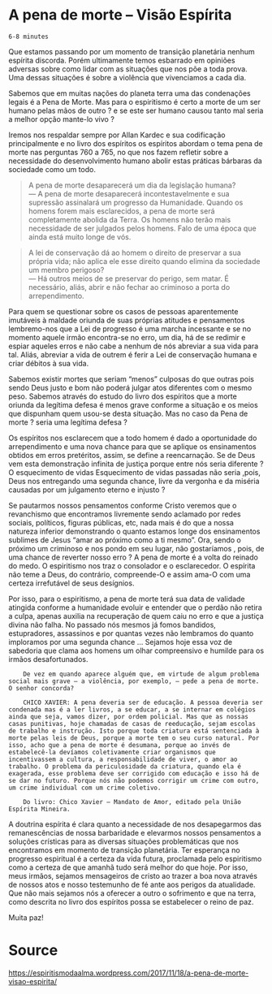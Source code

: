 # A pena de morte – Visão Espírita
`6-8 minutes`

Que estamos passando por um momento de transição planetária nenhum espírita discorda. Porém ultimamente temos esbarrado em opiniões adversas sobre como lidar com as situações que nos põe a toda prova. Uma dessas situações é sobre a violência que vivenciamos a cada dia.

Sabemos que em muitas nações do planeta terra uma das condenações legais é a Pena de Morte. Mas para o espiritismo é certo a morte de um ser humano pelas mãos de outro ? e se este ser humano causou tanto mal seria a melhor opção mante-lo vivo ?

Iremos nos respaldar sempre por Allan Kardec e sua codificação principalmente e no livro dos espíritos os espíritos abordam o tema pena de morte nas perguntas 760 a 765, no que nos fazem refletir sobre a necessidade do desenvolvimento humano abolir estas práticas bárbaras da sociedade como um todo.

> A pena de morte desaparecerá um dia da legislação humana?  
— A pena de morte desaparecerá incontestavelmente e sua supressão assinalará um progresso da Humanidade. Quando os homens forem mais esclarecidos, a pena de morte será completamente abolida da Terra. Os homens não terão mais necessidade de ser julgados pelos homens. Falo de uma época que ainda está muito longe de vós.

>A lei de conservação dá ao homem o direito de preservar a sua própria vida; não aplica ele esse direito quando elimina da sociedade um membro perigoso?  
— Há outros meios de se preservar do perigo, sem matar. É necessário, aliás, abrir e não fechar ao criminoso a porta do arrependimento.

Para quem se questionar sobre os casos de pessoas aparentemente imutáveis à maldade oriunda de suas próprias atitudes e pensamentos lembremo-nos que a Lei de progresso é uma marcha incessante e se no momento aquele irmão encontra-se no erro, um dia, há de se redimir e espiar aqueles erros e não cabe a nenhum de nós abreviar a sua vida para tal. Aliás, abreviar a vida de outrem é ferir a Lei de conservação humana e criar débitos à sua vida.

Sabemos existir mortes que seriam “menos” culposas do que outras pois sendo Deus justo e bom não poderá julgar atos diferentes com o mesmo peso. Sabemos através do estudo do livro dos espíritos que a morte oriunda da legítima defesa é menos grave conforme a situação e os meios que dispunham quem usou-se desta situação. Mas no caso da Pena de morte ? seria uma legítima defesa ?

Os espíritos nos esclarecem que a todo homem é dado a oportunidade do arrependimento e uma nova chance para que se aplique os ensinamentos obtidos em erros pretéritos, assim, se define a reencarnação. Se de Deus vem esta demonstração infinita de justiça porque entre nós seria diferente ? O esquecimento de vidas Esquecimento de vidas passadas não seria ,pois, Deus nos entregando uma segunda chance, livre da vergonha e da miséria causadas por um julgamento eterno e injusto ?

Se pautarmos nossos pensamentos conforme Cristo veremos que o revanchismo que encontramos livremente sendo aclamado por redes sociais, políticos, figuras públicas, etc, nada mais é do que a nossa natureza inferior demonstrando o quanto estamos longe dos ensinamentos sublimes de Jesus “amar ao próximo como a ti mesmo”. Ora, sendo o próximo um criminoso e nos pondo em seu lugar, não gostaríamos , pois, de uma chance de reverter nosso erro ? A pena de morte é a volta do reinado do medo. O espiritismo nos traz o consolador e o esclarecedor. O espírita não teme a Deus, do contrário, compreende-O e assim ama-O com uma certeza irrefutável de seus desígnios.

Por isso, para o espiritismo, a pena de morte terá sua data de validade atingida conforme a humanidade evoluir e entender que o perdão não retira a culpa, apenas auxilia na recuperação de quem caiu no erro e que a justiça divina não falha. No passado nós mesmos já fomos bandidos, estupradores, assassinos e por quantas vezes não lembramos do quanto imploramos por uma segunda chance … Sejamos hoje essa voz de sabedoria que clama aos homens um olhar compreensivo e humilde para os irmãos desafortunados.

```
    De vez em quando aparece alguém que, em virtude de algum problema social mais grave – a violência, por exemplo, – pede a pena de morte. O senhor concorda?

    CHICO XAVIER: A pena deveria ser de educação. A pessoa deveria ser condenada mas é a ler livros, a se educar, a se internar em colégios ainda que seja, vamos dizer, por ordem policial. Mas que as nossas casas punitivas, hoje chamadas de casas de reeducação, sejam escolas de trabalho e instrução. Isto porque toda criatura está sentenciada à morte pelas leis de Deus, porque a morte tem o seu curso natural. Por isso, acho que a pena de morte é desumana, porque ao invés de estabelecê-la devíamos coletivamente criar organismos que incentivassem a cultura, a responsabilidade de viver, o amor ao trabalho. O problema da periculosidade da criatura, quando ela é exagerada, esse problema deve ser corrigido com educação e isso há de se dar no futuro. Porque nós não podemos corrigir um crime com outro, um crime individual com um crime coletivo.

    Do livro: Chico Xavier – Mandato de Amor, editado pela União Espírita Mineira.
```

A doutrina espírita é clara quanto a necessidade de nos desapegarmos das remanescências de nossa barbaridade e elevarmos nossos pensamentos a soluções crísticas para as diversas situações problemáticas que nos encontramos em momento de transição planetária. Ter esperança no progresso espiritual é a certeza da vida futura, proclamada pelo espiritismo como a certeza de que amanhã tudo será melhor do que hoje. Por isso, meus irmãos, sejamos mensageiros de cristo ao trazer a boa nova através de nossos atos e nosso testemunho de fé ante aos perigos da atualidade.
Que não mais sejamos nós a oferecer a outro o sofrimento e que na terra, como descrita no livro dos espíritos possa se estabelecer o reino de paz.

Muita paz!

# Source
https://espiritismodaalma.wordpress.com/2017/11/18/a-pena-de-morte-visao-espirita/
